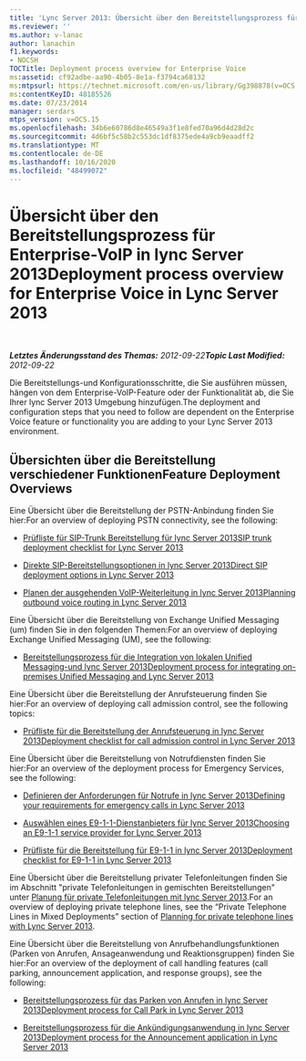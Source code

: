 ```yaml
---
title: 'Lync Server 2013: Übersicht über den Bereitstellungsprozess für Enterprise-VoIP'
ms.reviewer: ''
ms.author: v-lanac
author: lanachin
f1.keywords:
- NOCSH
TOCTitle: Deployment process overview for Enterprise Voice
ms:assetid: cf92adbe-aa90-4b05-8e1a-f3794ca68132
ms:mtpsurl: https://technet.microsoft.com/en-us/library/Gg398878(v=OCS.15)
ms:contentKeyID: 48185526
ms.date: 07/23/2014
manager: serdars
mtps_version: v=OCS.15
ms.openlocfilehash: 34b6e60786d8e46549a3f1e8fed70a96d4d28d2c
ms.sourcegitcommit: 4d6bf5c58b2c553dc1df8375ede4a9cb9eaadff2
ms.translationtype: MT
ms.contentlocale: de-DE
ms.lasthandoff: 10/16/2020
ms.locfileid: "48499072"
---
```

# <a name="deployment-process-overview-for-enterprise-voice-in-lync-server-2013"></a><span data-ttu-id="67b16-102">Übersicht über den Bereitstellungsprozess für Enterprise-VoIP in lync Server 2013</span><span class="sxs-lookup"><span data-stu-id="67b16-102">Deployment process overview for Enterprise Voice in Lync Server 2013</span></span>

<div data-xmlns="http://www.w3.org/1999/xhtml">

<div class="topic" data-xmlns="http://www.w3.org/1999/xhtml" data-msxsl="urn:schemas-microsoft-com:xslt" data-cs="https://msdn.microsoft.com/">

<div data-asp="https://msdn2.microsoft.com/asp">



</div>

<div id="mainSection">

<div id="mainBody">

<span> </span>

<span data-ttu-id="67b16-103">_**Letztes Änderungsstand des Themas:** 2012-09-22_</span><span class="sxs-lookup"><span data-stu-id="67b16-103">_**Topic Last Modified:** 2012-09-22_</span></span>

<span data-ttu-id="67b16-104">Die Bereitstellungs-und Konfigurationsschritte, die Sie ausführen müssen, hängen von dem Enterprise-VoIP-Feature oder der Funktionalität ab, die Sie Ihrer lync Server 2013 Umgebung hinzufügen.</span><span class="sxs-lookup"><span data-stu-id="67b16-104">The deployment and configuration steps that you need to follow are dependent on the Enterprise Voice feature or functionality you are adding to your Lync Server 2013 environment.</span></span>

<div>

## <a name="feature-deployment-overviews"></a><span data-ttu-id="67b16-105">Übersichten über die Bereitstellung verschiedener Funktionen</span><span class="sxs-lookup"><span data-stu-id="67b16-105">Feature Deployment Overviews</span></span>

<span data-ttu-id="67b16-106">Eine Übersicht über die Bereitstellung der PSTN-Anbindung finden Sie hier:</span><span class="sxs-lookup"><span data-stu-id="67b16-106">For an overview of deploying PSTN connectivity, see the following:</span></span>

  - [<span data-ttu-id="67b16-107">Prüfliste für SIP-Trunk Bereitstellung für lync Server 2013</span><span class="sxs-lookup"><span data-stu-id="67b16-107">SIP trunk deployment checklist for Lync Server 2013</span></span>](lync-server-2013-sip-trunk-deployment-checklist.md)

  - [<span data-ttu-id="67b16-108">Direkte SIP-Bereitstellungsoptionen in lync Server 2013</span><span class="sxs-lookup"><span data-stu-id="67b16-108">Direct SIP deployment options in Lync Server 2013</span></span>](lync-server-2013-direct-sip-deployment-options.md)

  - [<span data-ttu-id="67b16-109">Planen der ausgehenden VoIP-Weiterleitung in lync Server 2013</span><span class="sxs-lookup"><span data-stu-id="67b16-109">Planning outbound voice routing in Lync Server 2013</span></span>](lync-server-2013-planning-outbound-voice-routing.md)

<span data-ttu-id="67b16-110">Eine Übersicht über die Bereitstellung von Exchange Unified Messaging (um) finden Sie in den folgenden Themen:</span><span class="sxs-lookup"><span data-stu-id="67b16-110">For an overview of deploying Exchange Unified Messaging (UM), see the following:</span></span>

  - [<span data-ttu-id="67b16-111">Bereitstellungsprozess für die Integration von lokalen Unified Messaging-und lync Server 2013</span><span class="sxs-lookup"><span data-stu-id="67b16-111">Deployment process for integrating on-premises Unified Messaging and Lync Server 2013</span></span>](lync-server-2013-deployment-process-for-integrating-on-premises-unified-messaging.md)

<span data-ttu-id="67b16-112">Eine Übersicht über die Bereitstellung der Anrufsteuerung finden Sie hier:</span><span class="sxs-lookup"><span data-stu-id="67b16-112">For an overview of deploying call admission control, see the following topics:</span></span>

  - [<span data-ttu-id="67b16-113">Prüfliste für die Bereitstellung der Anrufsteuerung in lync Server 2013</span><span class="sxs-lookup"><span data-stu-id="67b16-113">Deployment checklist for call admission control in Lync Server 2013</span></span>](lync-server-2013-deployment-checklist-for-call-admission-control.md)

<span data-ttu-id="67b16-114">Eine Übersicht über die Bereitstellung von Notrufdiensten finden Sie hier:</span><span class="sxs-lookup"><span data-stu-id="67b16-114">For an overview of the deployment process for Emergency Services, see the following:</span></span>

  - [<span data-ttu-id="67b16-115">Definieren der Anforderungen für Notrufe in lync Server 2013</span><span class="sxs-lookup"><span data-stu-id="67b16-115">Defining your requirements for emergency calls in Lync Server 2013</span></span>](lync-server-2013-defining-your-requirements-for-emergency-calls.md)

  - [<span data-ttu-id="67b16-116">Auswählen eines E9-1-1-Dienstanbieters für lync Server 2013</span><span class="sxs-lookup"><span data-stu-id="67b16-116">Choosing an E9-1-1 service provider for Lync Server 2013</span></span>](lync-server-2013-choosing-an-e9-1-1-service-provider.md)

  - [<span data-ttu-id="67b16-117">Prüfliste für die Bereitstellung für E9-1-1 in lync Server 2013</span><span class="sxs-lookup"><span data-stu-id="67b16-117">Deployment checklist for E9-1-1 in Lync Server 2013</span></span>](lync-server-2013-deployment-checklist-for-e9-1-1.md)

<span data-ttu-id="67b16-118">Eine Übersicht über die Bereitstellung privater Telefonleitungen finden Sie im Abschnitt "private Telefonleitungen in gemischten Bereitstellungen" unter [Planung für private Telefonleitungen mit lync Server 2013](lync-server-2013-planning-for-private-telephone-lines.md).</span><span class="sxs-lookup"><span data-stu-id="67b16-118">For an overview of deploying private telephone lines, see the “Private Telephone Lines in Mixed Deployments” section of [Planning for private telephone lines with Lync Server 2013](lync-server-2013-planning-for-private-telephone-lines.md).</span></span>

<span data-ttu-id="67b16-119">Eine Übersicht über die Bereitstellung von Anrufbehandlungsfunktionen (Parken von Anrufen, Ansageanwendung und Reaktionsgruppen) finden Sie hier:</span><span class="sxs-lookup"><span data-stu-id="67b16-119">For an overview of the deployment of call handling features (call parking, announcement application, and response groups), see the following:</span></span>

  - [<span data-ttu-id="67b16-120">Bereitstellungsprozess für das Parken von Anrufen in lync Server 2013</span><span class="sxs-lookup"><span data-stu-id="67b16-120">Deployment process for Call Park in Lync Server 2013</span></span>](lync-server-2013-deployment-process-for-call-park.md)

  - [<span data-ttu-id="67b16-121">Bereitstellungsprozess für die Ankündigungsanwendung in lync Server 2013</span><span class="sxs-lookup"><span data-stu-id="67b16-121">Deployment process for the Announcement application in Lync Server 2013</span></span>](lync-server-2013-deployment-process-for-the-announcement-application.md)

</div>

</div>

<span> </span>

</div>

</div>

</div>


